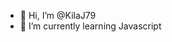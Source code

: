 - 👋 Hi, I’m @KilaJ79
- 🌱 I’m currently learning Javascript

<!---
KilaJ79/KilaJ79 is a ✨ special ✨ repository because its `README.md` (this file) appears on your GitHub profile.
You can click the Preview link to take a look at your changes.
--->

